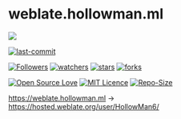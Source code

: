 # weblate.hollowman.ml

![](https://hollowman6.github.io/img/mark.png)

[![last-commit](https://img.shields.io/github/last-commit/Hollow-Software/weblate.hollowman.ml)](../../graphs/commit-activity)

[![Followers](https://img.shields.io/github/followers/HollowMan6?style=social)](https://github.com/HollowMan6?tab=followers)
[![watchers](https://img.shields.io/github/watchers/Hollow-Software/weblate.hollowman.ml?style=social)](../../watchers)
[![stars](https://img.shields.io/github/stars/Hollow-Software/weblate.hollowman.ml?style=social)](../../stargazers)
[![forks](https://img.shields.io/github/forks/Hollow-Software/weblate.hollowman.ml?style=social)](../../network/members)

[![Open Source Love](https://img.shields.io/badge/-%E2%9D%A4%20Open%20Source-Green?style=flat-square&logo=Github&logoColor=white&link=https://hollowman6.github.io/fund.html)](https://hollowman6.github.io/fund.html)
[![MIT Licence](https://img.shields.io/badge/license-MIT-blue)](https://opensource.org/licenses/mit-license.php)
[![Repo-Size](https://img.shields.io/github/repo-size/Hollow-Software/weblate.hollowman.ml.svg)](../../archive/master.zip)

https://weblate.hollowman.ml -> https://hosted.weblate.org/user/HollowMan6/
